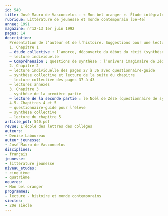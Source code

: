 ```yaml
---
id: 540
title: José Mauro de Vasconcelos : « Mon bel oranger ». Étude intégrale (1/2) 
rubrique: Littérature de jeunesse et monde contemporain [5e-4e]
annee: 1991
magazine: n°12-13 1er juin 1992
pages: 14
description: 
  Présentation de l’auteur et de l’histoire. Suggestions pour une lecture collective. Bibliographie sur le Brésil et sur le travail des enfants.
  1. Chapitre 1
  – étude collective : l’amorce, découverte du début du récit (synthèse collective), le narrateur, le contexte social
  – lecture individuelle
  – Compréhension : questions de synthèse : l’univers imaginaire de Zézé, Zézé vu par les autres
  2. Chapitre 2
  – lecture individuelle des pages 27 à 36 avec questionnaire-guide
  – synthèse collective et lecture de la suite du chapitre
  – lecture collective des pages 37 à 43
  – lectures annexes
  3. Chapitre 3
  – synthèse de la première partie
  – lecture de la seconde partie : le Noël de Zézé (questionnaire de synthèse)
  4-5. Chapitres 4 et 5
  – questionnaire-guide pour l’élève
  – synthèse collective
  – lecture du chapitre 5
article_pdf: 540.pdf
revue: L’école des lettres des collèges
auteurs:
- Denise Laboureau
auteur_jeunesse:
- José Mauro de Vasconcelos
disciplines:
- français
jeunesse:
- littérature jeunesse
niveau_etudes:
- cinquième
- quatrième
oeuvres:
- Mon bel oranger
programmes:
- lecture - histoire et monde contemporains
siecles:
- 20e siècle
---
```

